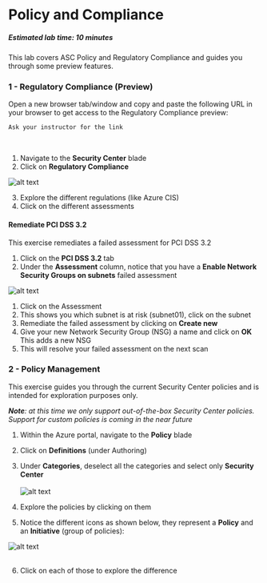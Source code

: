 ﻿# Policy and Compliance
##### Estimated lab time: 10 minutes

This lab covers ASC Policy and Regulatory Compliance and guides you through some preview features.<br>

### 1 - Regulatory Compliance (Preview)
Open a new browser tab/window and copy and paste the following URL in your browser to get access to the Regulatory Compliance preview:

```txt
Ask your instructor for the link
```
<br>

1. Navigate to the **Security Center** blade
2. Click on **Regulatory Compliance**

![alt text](https://raw.githubusercontent.com/tianderturpijn/Azure-Security-Center/master/Labs/03%20-%20Policy%20and%20Compliance/Screenshots/regulatoryblade.png
)<br>

3. Explore the different regulations (like Azure CIS)
4. Click on the different assessments

#### Remediate PCI DSS 3.2
This exercise remediates a failed assessment for PCI DSS 3.2
1. Click on the **PCI DSS 3.2** tab
2. Under the **Assessment** column, notice that you have a **Enable Network Security Groups on subnets** failed assessment

![alt text](https://raw.githubusercontent.com/tianderturpijn/Azure-Security-Center/master/Labs/03%20-%20Policy%20and%20Compliance/Screenshots/nsg_assessment.png
)<br>

1. Click on the Assessment
2. This shows you which subnet is at risk (subnet01), click on the subnet
3. Remediate the failed assessment by clicking on **Create new**
4. Give your new Network Security Group (NSG) a name and click on **OK** This adds a new NSG
5. This will resolve your failed assessment on the next scan

### 2 - Policy Management
This exercise guides you through the current Security Center policies and is intended for exploration purposes only. <br>

***Note**: at this time we only support out-of-the-box Security Center policies. Support for custom policies is coming in the near future*

1. Within the Azure portal, navigate to the **Policy** blade
2. Click on **Definitions** (under Authoring)
3. Under **Categories**, deselect all the categories and select only **Security Center** <br><br>
![alt text](https://raw.githubusercontent.com/tianderturpijn/Azure-Security-Center/master/Labs/03%20-%20Policy%20and%20Compliance/Screenshots/asc_policies.png
)<br>

4. Explore the policies by clicking on them
5. Notice the different icons as shown below, they represent a **Policy** and an **Initiative** (group of policies): <br>

![alt text](https://raw.githubusercontent.com/tianderturpijn/Azure-Security-Center/master/Labs/03%20-%20Policy%20and%20Compliance/Screenshots/initiative.png
) <br><br>

6. Click on each of those to explore the difference

